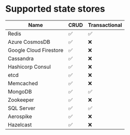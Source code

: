 # Supported state stores 


| Name  | CRUD | Transactional
| ------------- | -------|------ |
| Redis  | :white_check_mark:  | :white_check_mark: |
| Azure CosmosDB | :white_check_mark: | :x: |
| Google Cloud Firestore | :white_check_mark: | :x: |
| Cassandra | :white_check_mark: | :x: |
| Hashicorp Consul | :white_check_mark: | :x: |
| etcd | :white_check_mark: | :x: |
| Memcached | :white_check_mark: | :x: |
| MongoDB | :white_check_mark: | :white_check_mark: |
| Zookeeper | :white_check_mark: | :x: |
| SQL Server  | :white_check_mark:  | :white_check_mark: |
| Aerospike  | :white_check_mark:  | :x: |
| Hazelcast  | :white_check_mark:  | :x: |
